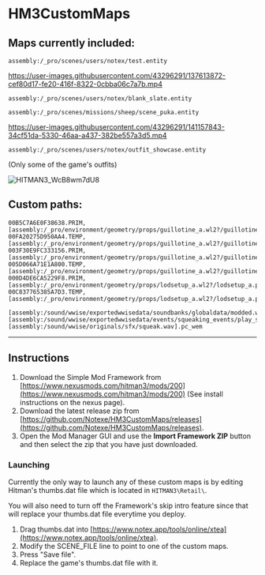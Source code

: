 # HM3CustomMaps

## Maps currently included:

`assembly:/_pro/scenes/users/notex/test.entity`

https://user-images.githubusercontent.com/43296291/137613872-cef80d17-fe20-416f-8322-0cbba06c7a7b.mp4

`assembly:/_pro/scenes/users/notex/blank_slate.entity`

`assembly:/_pro/scenes/missions/sheep/scene_puka.entity`

https://user-images.githubusercontent.com/43296291/141157843-34cf51da-5330-46aa-a437-382be557a3d5.mp4

`assembly:/_pro/scenes/users/notex/outfit_showcase.entity`

(Only some of the game's outfits)

![HITMAN3_WcB8wm7dU8](https://user-images.githubusercontent.com/43296291/141782804-c58f4297-a31e-47b9-a6f3-9b51da46a77f.png)

## Custom paths:

```
00B5C7A6E0F38638.PRIM,[assembly:/_pro/environment/geometry/props/guillotine_a.wl2?/guillotine_a.prim].pc_prim
00FA20275D950AA4.TEMP,[assembly:/_pro/environment/geometry/props/guillotine_a.wl2?/guillotine_a.prim].pc_entitytype
003F30E9FC333156.PRIM,[assembly:/_pro/environment/geometry/props/guillotine_a.wl2?/guillotine_blade_a.prim].pc_prim
005D066A71E1A800.TEMP,[assembly:/_pro/environment/geometry/props/guillotine_a.wl2?/guillotine_blade_a.prim].pc_entitytype
000D4DE6CA5229F8.PRIM,[assembly:/_pro/environment/geometry/props/lodsetup_a.wl2?/lodsetup_a.prim].pc_prim
00C837765385A7D3.TEMP,[assembly:/_pro/environment/geometry/props/lodsetup_a.wl2?/lodsetup_a.prim].pc_entitytype

[assembly:/sound/wwise/exportedwwisedata/soundbanks/globaldata/modded.wwisesoundbank].pc_wwisebank
[assembly:/sound/wwise/exportedwwisedata/events/squeaking_events/play_squeak.wwiseevent].pc_wwisebank
[assembly:/sound/wwise/originals/sfx/squeak.wav].pc_wem
```

---

## Instructions

1. Download the Simple Mod Framework from [https://www.nexusmods.com/hitman3/mods/200](https://www.nexusmods.com/hitman3/mods/200) (See install instructions on the nexus page).
2. Download the latest release zip from [https://github.com/Notexe/HM3CustomMaps/releases](https://github.com/Notexe/HM3CustomMaps/releases).
3. Open the Mod Manager GUI and use the **Import Framework ZIP** button and then select the zip that you have just downloaded.

### Launching

Currently the only way to launch any of these custom maps is by editing Hitman's thumbs.dat file which is located in `HITMAN3\Retail\`.

You will also need to turn off the Framework's skip intro feature since that will replace your thumbs.dat file everytime you deploy.

1. Drag thumbs.dat into [https://www.notex.app/tools/online/xtea](https://www.notex.app/tools/online/xtea).
2. Modify the SCENE_FILE line to point to one of the custom maps.
3. Press "Save file".
4. Replace the game's thumbs.dat file with it.
